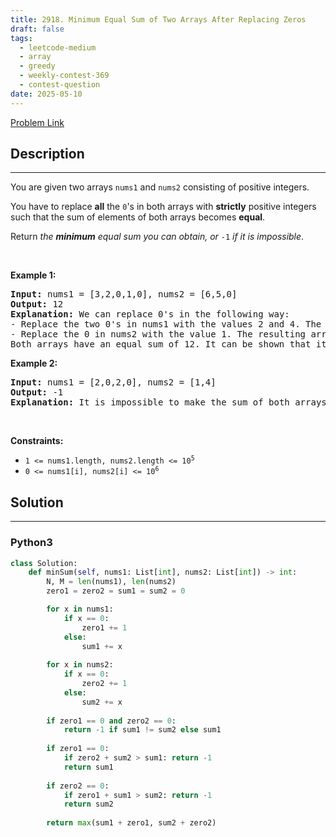 ```yaml
---
title: 2918. Minimum Equal Sum of Two Arrays After Replacing Zeros
draft: false
tags: 
  - leetcode-medium
  - array
  - greedy
  - weekly-contest-369
  - contest-question
date: 2025-05-10
---
```


[Problem Link](https://leetcode.com/problems/minimum-equal-sum-of-two-arrays-after-replacing-zeros/)

## Description

---
<p>You are given two arrays <code>nums1</code> and <code>nums2</code> consisting of positive integers.</p>

<p>You have to replace <strong>all</strong> the <code>0</code>&#39;s in both arrays with <strong>strictly</strong> positive integers such that the sum of elements of both arrays becomes <strong>equal</strong>.</p>

<p>Return <em>the <strong>minimum</strong> equal sum you can obtain, or </em><code>-1</code><em> if it is impossible</em>.</p>

<p>&nbsp;</p>
<p><strong class="example">Example 1:</strong></p>

<pre>
<strong>Input:</strong> nums1 = [3,2,0,1,0], nums2 = [6,5,0]
<strong>Output:</strong> 12
<strong>Explanation:</strong> We can replace 0&#39;s in the following way:
- Replace the two 0&#39;s in nums1 with the values 2 and 4. The resulting array is nums1 = [3,2,2,1,4].
- Replace the 0 in nums2 with the value 1. The resulting array is nums2 = [6,5,1].
Both arrays have an equal sum of 12. It can be shown that it is the minimum sum we can obtain.
</pre>

<p><strong class="example">Example 2:</strong></p>

<pre>
<strong>Input:</strong> nums1 = [2,0,2,0], nums2 = [1,4]
<strong>Output:</strong> -1
<strong>Explanation:</strong> It is impossible to make the sum of both arrays equal.
</pre>

<p>&nbsp;</p>
<p><strong>Constraints:</strong></p>

<ul>
	<li><code>1 &lt;= nums1.length, nums2.length &lt;= 10<sup>5</sup></code></li>
	<li><code>0 &lt;= nums1[i], nums2[i] &lt;= 10<sup>6</sup></code></li>
</ul>


## Solution

---
### Python3
``` py title='minimum-equal-sum-of-two-arrays-after-replacing-zeros'
class Solution:
    def minSum(self, nums1: List[int], nums2: List[int]) -> int:
        N, M = len(nums1), len(nums2)
        zero1 = zero2 = sum1 = sum2 = 0

        for x in nums1:
            if x == 0:
                zero1 += 1
            else:
                sum1 += x
        
        for x in nums2:
            if x == 0:
                zero2 += 1
            else:
                sum2 += x
        
        if zero1 == 0 and zero2 == 0:
            return -1 if sum1 != sum2 else sum1
        
        if zero1 == 0:
            if zero2 + sum2 > sum1: return -1
            return sum1
        
        if zero2 == 0:
            if zero1 + sum1 > sum2: return -1
            return sum2
        
        return max(sum1 + zero1, sum2 + zero2)


```

